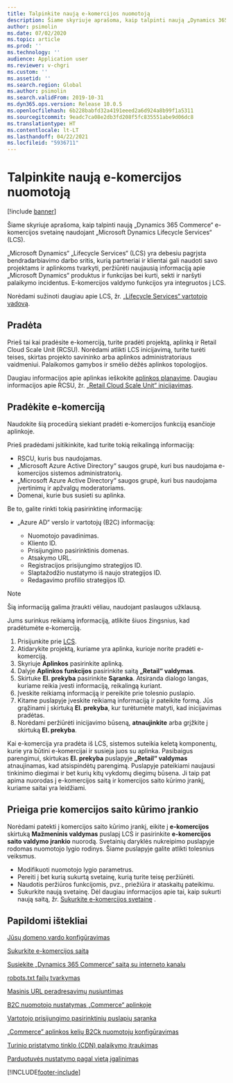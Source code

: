 ```yaml
---
title: Talpinkite naują e-komercijos nuomotoją
description: Šiame skyriuje aprašoma, kaip talpinti naują „Dynamics 365 Commerce“ e-komercijos svetainę naudojant „Microsoft Dynamics  Lifecycle Services“ (LCS).
author: psimolin
ms.date: 07/02/2020
ms.topic: article
ms.prod: ''
ms.technology: ''
audience: Application user
ms.reviewer: v-chgri
ms.custom: ''
ms.assetid: ''
ms.search.region: Global
ms.author: psimolin
ms.search.validFrom: 2019-10-31
ms.dyn365.ops.version: Release 10.0.5
ms.openlocfilehash: 6b228babfd32a4191eeed2a6d924a8b99f1a5311
ms.sourcegitcommit: 9eadc7ca08e2db3fd208f5fc835551abe9d06dc8
ms.translationtype: HT
ms.contentlocale: lt-LT
ms.lasthandoff: 04/22/2021
ms.locfileid: "5936711"
---
```

# <a name="deploy-a-new-e-commerce-tenant"></a>Talpinkite naują e-komercijos nuomotoją

[!include [banner](includes/banner.md)]

Šiame skyriuje aprašoma, kaip talpinti naują „Dynamics 365 Commerce“ e-komercijos svetainę naudojant „Microsoft Dynamics  Lifecycle Services“ (LCS).

„Microsoft Dynamics“ „Lifecycle Services“ (LCS) yra debesiu pagrįsta bendradarbiavimo darbo sritis, kurią partneriai ir klientai gali naudoti savo projektams ir aplinkoms tvarkyti, peržiūrėti naujausią informaciją apie „Microsoft Dynamics“ produktus ir funkcijas bei kurti, sekti ir naršyti palaikymo incidentus. E-komercijos valdymo funkcijos yra integruotos į LCS.

Norėdami sužinoti daugiau apie LCS, žr. [„Lifecycle Services“ vartotojo vadovą](/dynamics365/unified-operations/dev-itpro/lifecycle-services/lcs-user-guide).
    
## <a name="get-started"></a>Pradėta

Prieš tai kai pradėsite e-komerciją, turite pradėti projektą, aplinką ir Retail Cloud Scale Unit (RCSU). Norėdami atlikti LCS inicijavimą, turite turėti teises, skirtas projekto savininko arba aplinkos administratoriaus vaidmeniui. Palaikomos gamybos ir smėlio dėžės aplinkos topologijos.

Daugiau informacijos apie aplinkas ieškokite [aplinkos planavime](/dynamics365/unified-operations/fin-and-ops/imp-lifecycle/environment-planning). Daugiau informacijos apie RCSU, žr. [„Retail Cloud Scale Unit“ inicijavimas](/dynamics365/unified-operations/dev-itpro/deployment/initialize-retail-channels).

## <a name="initialize-e-commerce"></a>Pradėkite e-komerciją

Naudokite šią procedūrą siekiant pradėti e-komercijos funkciją esančioje aplinkoje.

Prieš pradėdami įsitikinkite, kad turite tokią reikalingą informaciją:

- RSCU, kuris bus naudojamas.
- „Microsoft Azure Active Directory“ saugos grupė, kuri bus naudojama e-komercijos sistemos administratorių.
- „Microsoft Azure Active Directory“ saugos grupė, kuri bus naudojama įvertinimų ir apžvalgų moderatoriams.
- Domenai, kurie bus susieti su aplinka.

Be to, galite rinkti tokią pasirinktinę informaciją:

- „Azure AD“ verslo ir vartotojų (B2C) informaciją:

    - Nuomotojo pavadinimas.
    - Kliento ID.
    - Prisijungimo pasirinktinis domenas.
    - Atsakymo URL.
    - Registracijos prisijungimo strategijos ID.
    - Slaptažodžio nustatymo iš naujo strategijos ID.
    - Redagavimo profilio strategijos ID.

> [!NOTE]
> Šią informaciją galima įtraukti vėliau, naudojant paslaugos užklausą.

Jums surinkus reikiamą informaciją, atlikite šiuos žingsnius, kad pradėtumėte e-komerciją.

1. Prisijunkite prie [LCS](https://lcs.dynamics.com).
1. Atidarykite projektą, kuriame yra aplinka, kurioje norite pradėti e-komerciją.
1. Skyriuje **Aplinkos** pasirinkite aplinką.
1. Dalyje **Aplinkos funkcijos** pasirinkite saitą **„Retail“ valdymas**.
1. Skirtuke **El. prekyba** pasirinkite **Sąranka**. Atsiranda dialogo langas, kuriame reikia įvesti informaciją, reikalingą kuriant.
1. Įveskite reikiamą informaciją ir pereikite prie tolesnio puslapio.
1. Kitame puslapyje įveskite reikiamą informaciją ir pateikite formą. Jūs grąžinami į skirtuką **El. prekyba**, kur turėtumėte matyti, kad inicijavimas pradėtas.
1. Norėdami peržiūrėti inicijavimo būseną, **atnaujinkite** arba grįžkite į skirtuką **El. prekyba**.
    
Kai e-komercija yra pradėta iš LCS, sistemos suteikia keletą komponentų, kurie yra būtini e-komercijai ir susieja juos su aplinka. Pasibaigus parengimui, skirtukas **El. prekyba** puslapyje **„Retail“ valdymas** atnaujinamas, kad atsispindėtų parengimą. Puslapyje pateikiami naujausi tinkinimo diegimai ir bet kurių kitų vykdomų diegimų būsena. Ji taip pat apima nuorodas į e-komercijos saitą ir komercijos saito kūrimo įrankį, kuriame saitai yra leidžiami.

## <a name="access-commerce-site-builder"></a>Prieiga prie komercijos saito kūrimo įrankio

Norėdami patekti į komercijos saito kūrimo įrankį, eikite į **e-komercijos** skirtuką  **Mažmeninis valdymas** puslapį LCS ir pasirinkite **e-komercijos saito valdymo įrankio** nuorodą. Svetainių daryklės nukreipimo puslapyje rodomas nuomotojo lygio rodinys. Šiame puslapyje galite atlikti tolesnius veiksmus.

- Modifikuoti nuomotojo lygio parametrus.
- Pereiti į bet kurią sukurtą svetainę, kurią turite teisę peržiūrėti. 
- Naudotis peržiūros funkcijomis, pvz., priežiūra ir ataskaitų pateikimu.
- Sukurkite naują svetainę. Dėl daugiau informacijos apie tai, kaip sukurti naują saitą, žr. [Sukurkite e-komercijos svetainę](create-ecommerce-site.md) . 

## <a name="additional-resources"></a>Papildomi ištekliai

[Jūsų domeno vardo konfigūravimas](configure-your-domain-name.md)

[Sukurkite e-komercijos saitą](create-ecommerce-site.md)

[Susiekite „Dynamics 365 Commerce“ saitą su interneto kanalu](associate-site-online-store.md)

[robots.txt failų tvarkymas](manage-robots-txt-files.md)

[Masinis URL peradresavimų nusiuntimas](upload-bulk-redirects.md)

[B2C nuomotojo nustatymas „Commerce“ aplinkoje](set-up-B2C-tenant.md)

[Vartotojo prisijungimo pasirinktinių puslapių sąranka](custom-pages-user-logins.md)

[„Commerce” aplinkos kelių B2Ck nuomotojų konfigūravimas](configure-multi-B2C-tenants.md)

[Turinio pristatymo tinklo (CDN) palaikymo įtraukimas](add-cdn-support.md)

[Parduotuvės nustatymo pagal vietą įgalinimas](enable-store-detection.md)


[!INCLUDE[footer-include](../includes/footer-banner.md)]